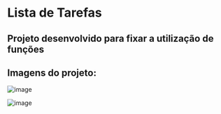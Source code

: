 # Lista de Tarefas

## Projeto desenvolvido para fixar a utilização de funções

## Imagens do projeto:

![image](https://github.com/IGDSCI/LISTA-TAREFAS-FLUTTER/assets/114839208/a2f23565-8c72-4d95-86e3-f07117e7d3d6)

![image](https://github.com/IGDSCI/LISTA-TAREFAS-FLUTTER/assets/114839208/84c811c0-c322-4176-8b26-113a474e1a39)
